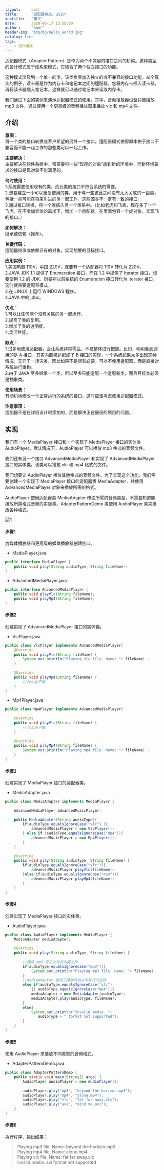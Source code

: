 ```yaml
---
layout:     post
title:      "适配器模式, 2020"
subtitle:   "模式"
date:       2020-06-17 13:55:00
author:     "Ruer"
header-img: "img/bg/hello_world.jpg"
catalog: true
tags:
    - 设计模式
---
```


适配器模式（Adapter Pattern）是作为两个不兼容的接口之间的桥梁。这种类型的设计模式属于结构型模式，它结合了两个独立接口的功能。

这种模式涉及到一个单一的类，该类负责加入独立的或不兼容的接口功能。举个真实的例子，读卡器是作为内存卡和笔记本之间的适配器。您将内存卡插入读卡器，再将读卡器插入笔记本，这样就可以通过笔记本来读取内存卡。

我们通过下面的实例来演示适配器模式的使用。其中，音频播放器设备只能播放 mp3 文件，通过使用一个更高级的音频播放器来播放 vlc 和 mp4 文件。

## 介绍

<b>意图：</b>  
将一个类的接口转换成客户希望的另外一个接口。适配器模式使得原本由于接口不兼容而不能一起工作的那些类可以一起工作。  

<b>主要解决：</b>  
主要解决在软件系统中，常常要将一些"现存的对象"放到新的环境中，而新环境要求的接口是现对象不能满足的。  

<b>何时使用：</b>  
1.系统需要使用现有的类，而此类的接口不符合系统的需要。  
2.想要建立一个可以重复使用的类，用于与一些彼此之间没有太大关联的一些类，包括一些可能在将来引进的类一起工作，这些源类不一定有一致的接口。   
3.通过接口转换，将一个类插入另一个类系中。（比如老虎和飞禽，现在多了一个飞虎，在不增加实体的需求下，增加一个适配器，在里面包容一个虎对象，实现飞的接口。）  

<b>如何解决：</b>  
继承或依赖（推荐）。  

<b>关键代码：</b>  
适配器继承或依赖已有的对象，实现想要的目标接口。  

<b>应用实例：</b>  
1.美国电器 110V，中国 220V，就要有一个适配器将 110V 转化为 220V。  
2.JAVA JDK 1.1 提供了 Enumeration 接口，而在 1.2 中提供了 Iterator 接口，想要使用 1.2 的 JDK，则要将以前系统的 Enumeration 接口转化为 Iterator 接口，这时就需要适配器模式。  
3.在 LINUX 上运行 WINDOWS 程序。  
4.JAVA 中的 jdbc。  

<b>优点：</b>  
1.可以让任何两个没有关联的类一起运行。  
2.提高了类的复用。  
3.增加了类的透明度。  
4.灵活性好。  

<b>缺点：</b>  
1.过多地使用适配器，会让系统非常零乱，不易整体进行把握。比如，明明看到调用的是 A 接口，其实内部被适配成了 B 接口的实现，一个系统如果太多出现这种情况，无异于一场灾难。因此如果不是很有必要，可以不使用适配器，而是直接对系统进行重构。  
2.由于 JAVA 至多继承一个类，所以至多只能适配一个适配者类，而且目标类必须是抽象类。  

<b>使用场景：</b>  
有动机地修改一个正常运行的系统的接口，这时应该考虑使用适配器模式。  

<b>注意事项：</b>  
适配器不是在详细设计时添加的，而是解决正在服役的项目的问题。  

## 实现

我们有一个 MediaPlayer 接口和一个实现了 MediaPlayer 接口的实体类 AudioPlayer。默认情况下，AudioPlayer 可以播放 mp3 格式的音频文件。

我们还有另一个接口 AdvancedMediaPlayer 和实现了 AdvancedMediaPlayer 接口的实体类。该类可以播放 vlc 和 mp4 格式的文件。

我们想要让 AudioPlayer 播放其他格式的音频文件。为了实现这个功能，我们需要创建一个实现了 MediaPlayer 接口的适配器类 MediaAdapter，并使用 AdvancedMediaPlayer 对象来播放所需的格式。

AudioPlayer 使用适配器类 MediaAdapter 传递所需的音频类型，不需要知道能播放所需格式音频的实际类。AdapterPatternDemo 类使用 AudioPlayer 类来播放各种格式。

![1](/img/DesignPattern/适配器模式UML.png)

#### 步骤1

为媒体播放器和更高级的媒体播放器创建接口。

* MediaPlayer.java
```java
public interface MediaPlayer {
    public void play(String audioType, String fileName);
}
```

* AdvancedMediaPlayer.java
```java
public interface AdvancedMediaPlayer { 
    public void playVlc(String fileName);
    public void playMp4(String fileName);
}
```

#### 步骤2

创建实现了 AdvancedMediaPlayer 接口的实体类。

* VlcPlayer.java
```java
public class VlcPlayer implements AdvancedMediaPlayer{
    @Override
    public void playVlc(String fileName) {
        System.out.println("Playing vlc file. Name: "+ fileName) ;      
    }
  
    @Override
    public void playMp4(String fileName) {
        //什么也不做
    }
}
```

* Mp4Player.java
```java
public class Mp4Player implements AdvancedMediaPlayer{
 
    @Override
    public void playVlc(String fileName) {
        //什么也不做
    }
  
    @Override
    public void playMp4(String fileName) {
        System.out.println("Playing mp4 file. Name: "+ fileName) ;      
    }
}
```

#### 步骤3

创建实现了 MediaPlayer 接口的适配器类。

* MediaAdapter.java
```java
public class MediaAdapter implements MediaPlayer {
 
    AdvancedMediaPlayer advancedMusicPlayer;
  
    public MediaAdapter(String audioType){
        if(audioType.equalsIgnoreCase("vlc") ){
            advancedMusicPlayer = new VlcPlayer();       
        } else if (audioType.equalsIgnoreCase("mp4")){
            advancedMusicPlayer = new Mp4Player();
        }  
    }
  
    @Override
    public void play(String audioType, String fileName) {
        if(audioType.equalsIgnoreCase("vlc")){
            advancedMusicPlayer.playVlc(fileName);
        }else if(audioType.equalsIgnoreCase("mp4")){
            advancedMusicPlayer.playMp4(fileName);
        }
    }
}
```

#### 步骤4

创建实现了 MediaPlayer 接口的实体类。

* AudioPlayer.java
```java
public class AudioPlayer implements MediaPlayer {
    MediaAdapter mediaAdapter; 
  
    @Override
    public void play(String audioType, String fileName) {    
  
        //播放 mp3 音乐文件的内置支持
        if(audioType.equalsIgnoreCase("mp3")){
            System.out.println("Playing mp3 file. Name: "+ fileName)  ;         
        } 
        //mediaAdapter 提供了播放其他文件格式的支持
        else if(audioType.equalsIgnoreCase("vlc") 
            || audioType.equalsIgnoreCase("mp4")){
            mediaAdapter = new MediaAdapter(audioType);
            mediaAdapter.play(audioType, fileName);
        }
        else{
            System.out.println("Invalid media. "+
               audioType + " format not supported");
        }
    }   
}
```

#### 步骤5

使用 AudioPlayer 来播放不同类型的音频格式。

* AdapterPatternDemo.java
```java
public class AdapterPatternDemo {
    public static void main(String[] args) {
        AudioPlayer audioPlayer = new AudioPlayer();
   
        audioPlayer.play("mp3", "beyond the horizon.mp3");
        audioPlayer.play("mp4", "alone.mp4");
        audioPlayer.play("vlc", "far far away.vlc");
        audioPlayer.play("avi", "mind me.avi");
    }
}
```

#### 步骤6

执行程序，输出结果：

> Playing mp3 file. Name: beyond the horizon.mp3  
> Playing mp4 file. Name: alone.mp4  
> Playing vlc file. Name: far far away.vlc  
> Invalid media. avi format not supported  
